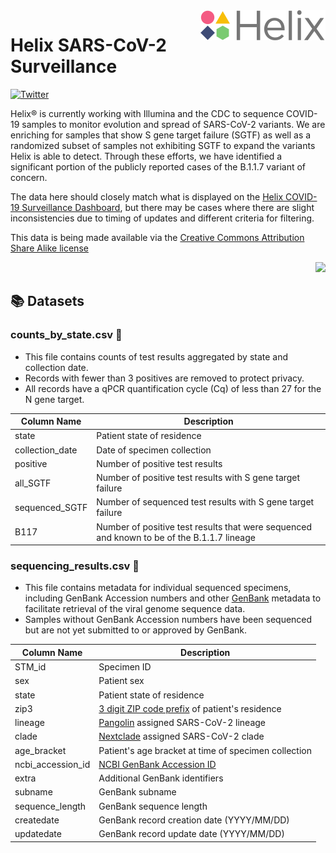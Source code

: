 <img align="right" width="200" src="img/logo.png">

Helix SARS-CoV-2 Surveillance
=============================
[![Twitter](https://img.shields.io/twitter/url/https/twitter.com/cloudposse.svg?style=social&label=%40my_helix)](https://twitter.com/my_helix)

Helix® is currently working with Illumina and the CDC to sequence COVID-19 samples to monitor evolution and spread of SARS-CoV-2 variants. We are enriching for samples that show S gene target failure (SGTF) as well as a randomized subset of samples not exhibiting SGTF to expand the variants Helix is able to detect. Through these efforts, we have identified a significant portion of the publicly reported cases of the B.1.1.7 variant of concern.

The data here should closely match what is displayed on the [Helix COVID-19 Surveillance Dashboard](https://helix.com/covid19db), but there may be cases where there are slight inconsistencies due to timing of updates and different criteria for filtering.

This data is being made available via the [Creative Commons Attribution Share Alike license](https://creativecommons.org/licenses/by-sa/4.0/deed.en)

<p align="right">
<a href="https://creativecommons.org/licenses/by-sa/4.0/deed.en"><img src="https://img.shields.io/badge/License-CC%20BY--SA%204.0-lightgrey.svg"></a>
</p>

## 📚 Datasets

### counts_by_state.csv 📃
- This file contains counts of test results aggregated by state and collection date.
- Records with fewer than 3 positives are removed to protect privacy.
- All records have a qPCR quantification cycle (Cq) of less than 27 for the N gene target.

| Column Name | Description |
|-------------|-------------|
| state | Patient state of residence |
| collection_date | Date of specimen collection |
| positive | Number of positive test results |
| all_SGTF | Number of positive test results with S gene target failure |
| sequenced_SGTF | Number of sequenced test results with S gene target failure |
| B117 | Number of positive test results that were sequenced and known to be of the B.1.1.7 lineage |

### sequencing_results.csv 📃
- This file contains metadata for individual sequenced specimens, including GenBank Accession numbers and other [GenBank](https://www.ncbi.nlm.nih.gov/labs/virus/vssi/#/virus?SeqType_s=Nucleotide&VirusLineage_ss=SARS-CoV-2,%20taxid:2697049) metadata to facilitate retrieval of the viral genome sequence data.
- Samples without GenBank Accession numbers have been sequenced but are not yet submitted to or approved by GenBank.

| Column Name | Description |
|-------------|-------------|
| STM_id | Specimen ID |
| sex | Patient sex |
| state | Patient state of residence |
| zip3 | [3 digit ZIP code prefix](https://pe.usps.com/Archive/HTML/DMMArchive20050106/print/L002.htm) of patient's residence |
| lineage | [Pangolin](https://github.com/cov-lineages/pangolin) assigned SARS-CoV-2 lineage |
| clade | [Nextclade](https://clades.nextstrain.org/) assigned SARS-CoV-2 clade |
| age_bracket | Patient's age bracket at time of specimen collection |
| ncbi_accession_id | [NCBI GenBank Accession ID](https://www.ncbi.nlm.nih.gov/labs/virus/vssi/#/virus?SeqType_s=Nucleotide&VirusLineage_ss=SARS-CoV-2,%20taxid:2697049) |
| extra | Additional GenBank identifiers |
| subname | GenBank subname |
| sequence_length | GenBank sequence length |
| createdate | GenBank record creation date (YYYY/MM/DD) |
| updatedate| GenBank record update date (YYYY/MM/DD) |
